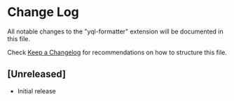 # Change Log

All notable changes to the "yql-formatter" extension will be documented in this file.

Check [Keep a Changelog](http://keepachangelog.com/) for recommendations on how to structure this file.

## [Unreleased]

- Initial release